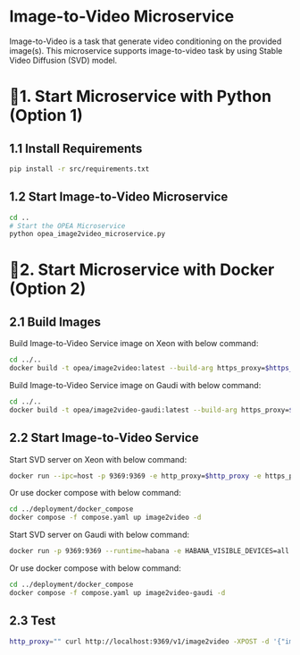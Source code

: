 # Image-to-Video Microservice

Image-to-Video is a task that generate video conditioning on the provided image(s). This microservice supports image-to-video task by using Stable Video Diffusion (SVD) model.

# 🚀1. Start Microservice with Python (Option 1)

## 1.1 Install Requirements

```bash
pip install -r src/requirements.txt
```

## 1.2 Start Image-to-Video Microservice

```bash
cd ..
# Start the OPEA Microservice
python opea_image2video_microservice.py
```

# 🚀2. Start Microservice with Docker (Option 2)

## 2.1 Build Images

Build Image-to-Video Service image on Xeon with below command:

```bash
cd ../..
docker build -t opea/image2video:latest --build-arg https_proxy=$https_proxy --build-arg http_proxy=$http_proxy -f comps/image2video/src/Dockerfile .
```

Build Image-to-Video Service image on Gaudi with below command:

```bash
cd ../..
docker build -t opea/image2video-gaudi:latest --build-arg https_proxy=$https_proxy --build-arg http_proxy=$http_proxy -f comps/image2video/src/Dockerfile.intel_hpu .
```

## 2.2 Start Image-to-Video Service

Start SVD server on Xeon with below command:

```bash
docker run --ipc=host -p 9369:9369 -e http_proxy=$http_proxy -e https_proxy=$https_proxy opea/image2video:latest
```

Or use docker compose with below command:

```bash
cd ../deployment/docker_compose
docker compose -f compose.yaml up image2video -d
```

Start SVD server on Gaudi with below command:

```bash
docker run -p 9369:9369 --runtime=habana -e HABANA_VISIBLE_DEVICES=all -e OMPI_MCA_btl_vader_single_copy_mechanism=none --cap-add=sys_nice --ipc=host -e http_proxy=$http_proxy -e https_proxy=$https_proxy opea/image2video-gaudi:latest
```

Or use docker compose with below command:

```bash
cd ../deployment/docker_compose
docker compose -f compose.yaml up image2video-gaudi -d
```

## 2.3 Test

```bash
http_proxy="" curl http://localhost:9369/v1/image2video -XPOST -d '{"images_path":[{"image_path":"https://huggingface.co/datasets/huggingface/documentation-images/resolve/main/diffusers/svd/rocket.png"}]}' -H 'Content-Type: application/json'
```
